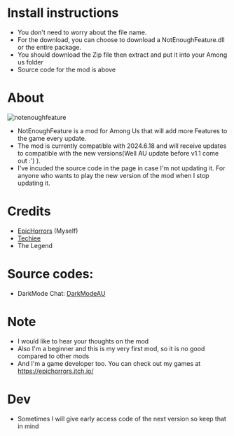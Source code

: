 # Install instructions

- You don't need to worry about the file name.
- For the download, you can choose to download a NotEnoughFeature.dll or the entire package.
- You should download the Zip file then extract and put it into your Among us folder
- Source code for the mod is above

# About
![notenoughfeature](https://github.com/user-attachments/assets/1c6608ae-3bdc-410b-9f65-f887b2da007f)



- NotEnoughFeature is a mod for Among Us that will add more Features to the game every update.
- The mod is currently compatible with 2024.6.18 and will receive updates to compatible with the new versions(Well AU update before v1.1 come out :') ).
- I've incuded the source code in the page in case I'm not updating it. For anyone who wants to play the new version of the mod when I stop updating it.

# Credits
- [EpicHorrors](https://github.com/EpicHorrors/) (Myself)
- [Techiee](https://github.com/the-real-techiee)
- The Legend

# Source codes:
- DarkMode Chat: [DarkModeAU](https://github.com/the-real-techiee/DarkModeAU)

# Note
- I would like to hear your thoughts on the mod
- Also I'm a beginner and this is my very first mod, so it is no good compared to other mods
- And I'm a game developer too. You can check out my games at https://epichorrors.itch.io/

# Dev
- Sometimes I will give early access code of the next version so keep that in mind

